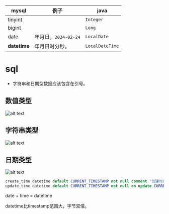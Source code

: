 

|mysql|例子|java
|-|-|-|
|tinyint||`Integer`|
|bigint||`Long`|
|date|年月日，`2024-02-24`|`LocalDate`|
|**datetime**|年月日时分秒。|`LocalDateTime`|

# sql

- 字符串和日期型数据应该包含在引号。

## 数值类型

![alt text](https://cdn.jsdelivr.net/gh/sword4869/pic1@main/images/202407112150536.png)

## 字符串类型

![alt text](https://cdn.jsdelivr.net/gh/sword4869/pic1@main/images/202407112150537.png)

## 日期类型

![alt text](https://cdn.jsdelivr.net/gh/sword4869/pic1@main/images/202407112150538.png)

```sql
create_time datetime default CURRENT_TIMESTAMP not null comment '创建时间',
update_time datetime default CURRENT_TIMESTAMP not null on update CURRENT_TIMESTAMP comment '更新时间'
```

date + time = datetime

datetime比timestamp范围大，字节双倍。

